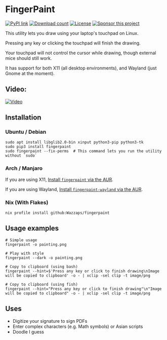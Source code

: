 # FingerPaint

[![PyPI link](https://img.shields.io/pypi/v/fingerpaint.svg)](https://pypi.python.org/pypi/fingerpaint/) [![Download count](https://pepy.tech/badge/fingerpaint)](https://pepy.tech/project/fingerpaint) [![License](https://img.shields.io/pypi/l/fingerpaint.svg)](https://pypi.python.org/pypi/fingerpaint/) [![Sponsor this project](https://img.shields.io/static/v1?label=Sponsor&logo=github-sponsors&logoColor=ffffff&color=777&message=This%20Project)](https://github.com/sponsors/Wazzaps)

This utility lets you draw using your laptop's touchpad on Linux.

Pressing any key or clicking the touchpad will finish the drawing.

Your touchpad will not control the cursor while drawing, though external mice should still work.

It has support for both X11 (all desktop environments), and Wayland (just Gnome at the moment).

## Video:

[![Video](http://img.youtube.com/vi/4gewfYs4I68/0.jpg)](http://www.youtube.com/watch?v=4gewfYs4I68 "FingerPaint demonstration video")

## Installation

### Ubuntu / Debian

```shell
sudo apt install libglib2.0-bin xinput python3-pip python3-tk
sudo pip3 install fingerpaint
sudo fingerpaint --fix-perms  # This command lets you run the utility without `sudo`
```

### Arch / Manjaro

If you are using X11, [Install `fingerpaint` via the AUR](https://aur.archlinux.org/packages/fingerpaint/).

If you are using Wayland, [Install `fingerpaint-wayland` via the AUR](https://aur.archlinux.org/packages/fingerpaint-wayland/).

### Nix (With Flakes)

```shell
nix profile install github:Wazzaps/fingerpaint
```

## Usage examples
```shell
# Simple usage
fingerpaint -o painting.png

# Play with style
fingerpaint --dark -o painting.png

# Copy to clipboard (using bash)
fingerpaint --hint=$'Press any key or click to finish drawing\nImage will be copied to clipboard' -o - | xclip -sel clip -t image/png

# Copy to clipboard (using fish)
fingerpaint --hint="Press any key or click to finish drawing"\n"Image will be copied to clipboard" -o - | xclip -sel clip -t image/png
```

## Uses

- Digitize your signature to sign PDFs
- Enter complex characters (e.g. Math symbols) or Asian scripts
- Doodle I guess
